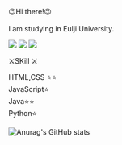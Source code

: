  
 😉Hi there!😉<br/><br/>
  I am studying in Eulji University.<br/>

 
<a href="https://www.notion.so/a3513cfbf2d944c08aac5ccaf863b82d" target="_blank"><img src="https://img.shields.io/badge/ Notion-000000?style=flat-square&logo=Notion&logoColor=white"/></a>
<a href="https://www.facebook.com/profile.php?id=100008112998558&mibextid=LQQJ4d" target="_blank"><img src="https://img.shields.io/badge/ Facebook-1877F2?style=flat-square&logo=Facebook&logoColor=white"/></a>
<a href="https://instagram.com/honghhmm?igshid=MmIzYWVlNDQ5Yg==" target="_blank"><img src="https://img.shields.io/badge/ Instagram-FF4D00?style=flat-square&logo=Instagram&logoColor=white"/></a>

 ⚔️SKill ⚔️
 
 HTML,CSS ⭐⭐<br/>
 JavaScript⭐<br/>
 Java⭐⭐<br/>
 Python⭐<br/>


![Anurag's GitHub stats](https://github-readme-stats.vercel.app/api?username=HungryHyunmin&show_icons=true&theme=codeSTACKr)
